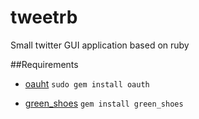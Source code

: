 # tweetrb
Small twitter GUI application based on ruby

##Requirements

* [oauht](https://github.com/oauth-xx/oauth-ruby) `sudo gem install oauth`

* [green_shoes](https://github.com/ashbb/green_shoes) `gem install green_shoes`